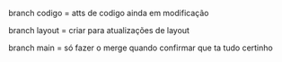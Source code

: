 branch codigo = atts de codigo ainda em modificação

branch layout = criar para atualizações de layout

branch main = só fazer o merge quando confirmar que ta tudo certinho
